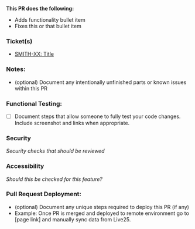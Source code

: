 **This PR does the following:**
- Adds functionality bullet item
- Fixes this or that bullet item
  
### Ticket(s)
- [SMITH-XX: Title](https://app.clickup.com/36718269/v/f/135025484/54813931)

### Notes:
- (optional) Document any intentionally unfinished parts or known issues within this PR

### Functional Testing:
- [ ] Document steps that allow someone to fully test your code changes. Include screenshot and links when appropriate.

### Security
_Security checks that should be reviewed_

### Accessibility
_Should this be checked for this feature?_

### Pull Request Deployment:
- (optional) Document any unique steps required to deploy this PR (if any)
- Example: Once PR is merged and deployed to remote environment go to [page link] and manually sync data from Live25.

